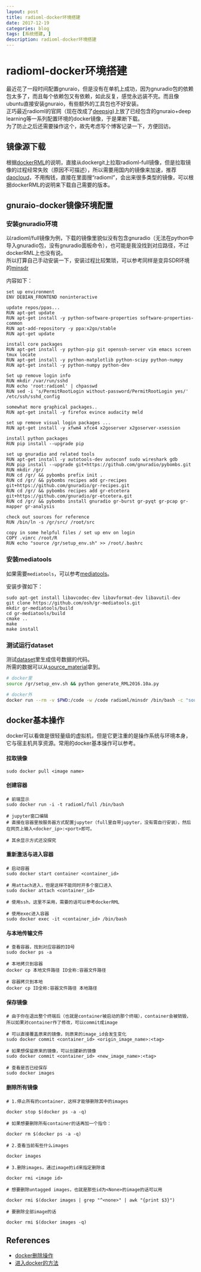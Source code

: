 ```yaml
---
layout: post
title: radioml-docker环境搭建
date: 2017-12-19
categories: blog
tags: [系统搭建, ]
description: radioml-docker环境搭建
---
```


# radioml-docker环境搭建

最近花了一段时间配置gnuraio，但是没有在单机上成功，因为gnuradio包的依赖包太多了，而且每个依赖包又有依赖，如此反复，感觉永远装不完。而且像ubuntu直接安装gnuraio，有些额外的工具包也不好安装。  
正巧最近radioml的官网（现在改成了[deepsig](https://www.deepsig.io))上放了已经包含的gnuraio+deep learning等一系列配置环境的docker镜像，于是果断下载。  
为了防止之后还需要操作这个，故先考虑写个博客记录一下，方便回访。

## 镜像源下载

根据[dockerRML](https://github.com/radioML/dockerRML)的说明，直接从dockergit上拉取radioml-full镜像，但是拉取镜像的过程经常失败（原因不可描述），所以需要用国内的镜像来加速，推荐[daocloud](http://www.daocloud.io/)，不用掏钱，直接在里面搜“radioml”，会出来很多类型的镜像，可以根据dockerRML的说明来下载自己需要的版本。

## gnuraio-docker镜像环境配置

### 安装gnuradio环境

以radioml/full镜像为例，下载的镜像里貌似没有包含gnuradio（无法在python中导入gnuradio包，没有gnuradio面板命令），也可能是我没找到对应路径，不过dockerRML上也没有说。  
所以打算自己手动安装一下，安装过程比较繁琐，可以参考同样是变异SDR环境的[minsdr](https://hub.docker.com/r/yonidavidson/minsdr/)

内容如下：

```
set up environment
ENV DEBIAN_FRONTEND noninteractive

update repos/ppas...
RUN apt-get update
RUN apt-get install -y python-software-properties software-properties-common
RUN apt-add-repository -y ppa:x2go/stable
RUN apt-get update

install core packages
RUN apt-get install -y python-pip git openssh-server vim emacs screen tmux locate
RUN apt-get install -y python-matplotlib python-scipy python-numpy
RUN apt-get install -y python-numpy python-dev

Set up remove login info
RUN mkdir /var/run/sshd
RUN echo 'root:radioml' | chpasswd
RUN sed -i 's/PermitRootLogin without-password/PermitRootLogin yes/' /etc/ssh/sshd_config

somewhat more graphical packages..
RUN apt-get install -y firefox evince audacity meld

set up remove visual login packages ...
RUN apt-get install -y xfwm4 xfce4 x2goserver x2goserver-xsession

install python packages
RUN pip install --upgrade pip

set up gnuradio and related tools
RUN apt-get install -y autotools-dev autoconf sudo wireshark gdb
RUN pip install --upgrade git+https://github.com/gnuradio/pybombs.git
RUN mkdir /gr/
RUN cd /gr/ && pybombs prefix init .
RUN cd /gr/ && pybombs recipes add gr-recipes git+https://github.com/gnuradio/gr-recipes.git
RUN cd /gr/ && pybombs recipes add gr-etcetera git+https://github.com/gnuradio/gr-etcetera.git
RUN cd /gr/ && pybombs install gnuradio gr-burst gr-pyqt gr-pcap gr-mapper gr-analysis

check out sources for reference
RUN /bin/ln -s /gr/src/ /root/src

copy in some helpful files / set up env on login
COPY .vimrc /root/R
RUN echo "source /gr/setup_env.sh" >> /root/.bashrc
```

### 安装mediatools

如果需要`mediatools`，可以参考[mediatools](https://moo.cmcl.cs.cmu.edu/trac/cgran/wiki/mediatools)。

安装步骤如下：

```
sudo apt-get install libavcodec-dev libavformat-dev libavutil-dev
git clone https://github.com/osh/gr-mediatools.git
mkdir gr-mediatools/build
cd gr-mediatools/build
cmake ..
make
make install
```

### 测试运行dataset

测试[dataset](https://github.com/radioML/dataset)里生成信号数据的代码。  
所需的数据可以从[source_material](https://github.com/radioML/source_material)拿到。

```bash
# docker里
source /gr/setup_env.sh && python generate_RML2016.10a.py

# docker外
docker run --rm -v $PWD:/code -w /code radioml/minsdr /bin/bash -c "source /gr/setup_env.sh && python /path/to/generate_RML2016.10a.py"
```


## docker基本操作

docker可以看做是很轻量级的虚拟机，但是它更注重的是操作系统与环境本身，它与宿主机共享资源。常用的docker基本操作可以参考。

#### 拉取镜像

`sudo docker pull <image name>`

#### 创建容器

```
# 前端显示
sudo docker run -i -t radioml/full /bin/bash

# jupyter窗口编辑
# 直接在容器里按服务器方式配置jupyter（full里自带jupyter，没有需自行安装），然后在网页上输入<docker_ip>:<port>即可。

# 其余显示方式还没探究
```

#### 重新激活与进入容器

```
# 启动容器
sudo docker start container <container_id>

# 用attach进入，但是这样不能同时开多个窗口进入
sudo docker attach <container_id> 

# 使用ssh，这里不采用，需要的话可以参考dockerRML

# 使用exec进入容器
sudo docker exec -it <container_id> /bin/bash
```

#### 与本地传输文件

```
# 查看容器，找到对应容器的ID号
sudo docker ps -a

# 本地拷贝到容器
docker cp 本地文件路径 ID全称:容器文件路径

# 容器拷贝到本地
docker cp ID全称:容器文件路径 本地路径
```

#### 保存镜像

```
# 由于你在退出整个终端后（也就是container被启动的那个终端），container会被销毁，所以如果对container作了修改，可以commit成image

# 可以直接覆盖原来的镜像，则原来的image_id会发生变化
sudo docker commit <container_id> <origin_image_name>:<tag>

# 如果想保留原来的镜像，可以创建新的镜像
sudo docker commit <container_id> <new_image_name>:<tag>

# 查看是否已经保存
sudo docker images
```

#### 删除所有镜像

```
# 1.停止所有的container，这样才能够删除其中的images

docker stop $(docker ps -a -q)

# 如果想要删除所有container的话再加一个指令：

docker rm $(docker ps -a -q)

# 2.查看当前有些什么images

docker images

# 3.删除images，通过image的id来指定删除谁

docker rmi <image id>

# 想要删除untagged images，也就是那些id为<None>的image的话可以用

docker rmi $(docker images | grep "^<none>" | awk "{print $3}")

# 要删除全部image的话

docker rmi $(docker images -q)

```


## References

* [docker删除操作](https://www.cnblogs.com/q4486233/p/6482711.html)
* [进入docker的方法](http://blog.csdn.net/u010397369/article/details/41045251)